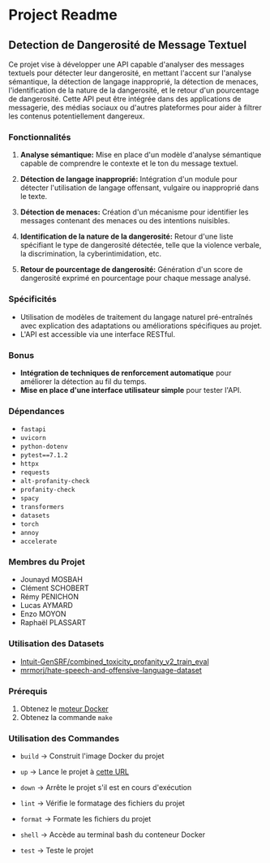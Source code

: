 # Project Readme

## Detection de Dangerosité de Message Textuel

Ce projet vise à développer une API capable d'analyser des messages textuels pour détecter leur dangerosité, en mettant l'accent sur l'analyse sémantique, la détection de langage inapproprié, la détection de menaces, l'identification de la nature de la dangerosité, et le retour d'un pourcentage de dangerosité. Cette API peut être intégrée dans des applications de messagerie, des médias sociaux ou d'autres plateformes pour aider à filtrer les contenus potentiellement dangereux.

### Fonctionnalités

1. **Analyse sémantique:** Mise en place d'un modèle d'analyse sémantique capable de comprendre le contexte et le ton du message textuel.

2. **Détection de langage inapproprié:** Intégration d'un module pour détecter l'utilisation de langage offensant, vulgaire ou inapproprié dans le texte.

3. **Détection de menaces:** Création d'un mécanisme pour identifier les messages contenant des menaces ou des intentions nuisibles.

4. **Identification de la nature de la dangerosité:** Retour d'une liste spécifiant le type de dangerosité détectée, telle que la violence verbale, la discrimination, la cyberintimidation, etc.

5. **Retour de pourcentage de dangerosité:** Génération d'un score de dangerosité exprimé en pourcentage pour chaque message analysé.

### Spécificités 

- Utilisation de modèles de traitement du langage naturel pré-entraînés avec explication des adaptations ou améliorations spécifiques au projet.
- L'API est accessible via une interface RESTful.


### Bonus

- **Intégration de techniques de renforcement automatique** pour améliorer la détection au fil du temps.
- **Mise en place d'une interface utilisateur simple** pour tester l'API.

### Dépendances

- `fastapi`
- `uvicorn`
- `python-dotenv`
- `pytest==7.1.2`
- `httpx`
- `requests`
- `alt-profanity-check`
- `profanity-check`
- `spacy`
- `transformers`
- `datasets`
- `torch`
- `annoy`
- `accelerate`

### Membres du Projet

- Jounayd MOSBAH
- Clément SCHOBERT
- Rémy PENICHON
- Lucas AYMARD
- Enzo MOYON
- Raphaël PLASSART

### Utilisation des Datasets

- [Intuit-GenSRF/combined_toxicity_profanity_v2_train_eval](https://huggingface.co/datasets/Intuit-GenSRF/combined_toxicity_profanity_v2_train_eval)
- [mrmorj/hate-speech-and-offensive-language-dataset](https://www.kaggle.com/datasets/mrmorj/hate-speech-and-offensive-language-dataset)

### Prérequis

1. Obtenez le [moteur Docker](https://docs.docker.com/engine/install/)
2. Obtenez la commande `make`

### Utilisation des Commandes

- `build` → Construit l'image Docker du projet
- `up` → Lance le projet à [cette URL](http://localhost/docs)
- `down` → Arrête le projet s'il est en cours d'exécution

- `lint` → Vérifie le formatage des fichiers du projet
- `format` → Formate les fichiers du projet

- `shell` → Accède au terminal bash du conteneur Docker
- `test` → Teste le projet

